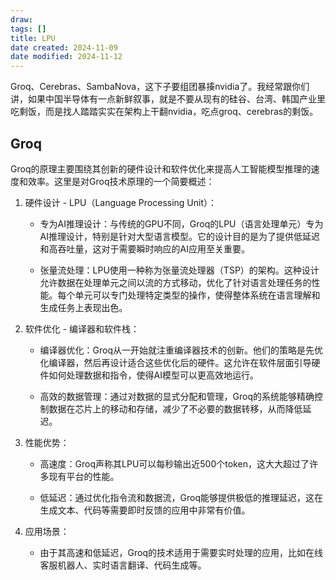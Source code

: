 ```yaml
---
draw:
tags: []
title: LPU
date created: 2024-11-09
date modified: 2024-11-12
---
```


Groq、Cerebras、SambaNova，这下子要组团暴揍nvidia了。我经常跟你们讲，如果中国半导体有一点新鲜叙事，就是不要从现有的硅谷、台湾、韩国产业里吃剩饭，而是找人踏踏实实在架构上干翻nvidia，吃点groq、cerebras的剩饭。

## Groq

Groq的原理主要围绕其创新的硬件设计和软件优化来提高人工智能模型推理的速度和效率。这里是对Groq技术原理的一个简要概述：

  

1. 硬件设计 - LPU（Language Processing Unit）：
    
    - 专为AI推理设计：与传统的GPU不同，Groq的LPU（语言处理单元）专为AI推理设计，特别是针对大型语言模型。它的设计目的是为了提供低延迟和高吞吐量，这对于需要瞬时响应的AI应用至关重要。
        
    - 张量流处理：LPU使用一种称为张量流处理器（TSP）的架构。这种设计允许数据在处理单元之间以流的方式移动，优化了针对语言处理任务的性能。每个单元可以专门处理特定类型的操作，使得整体系统在语言理解和生成任务上表现出色。
        
2. 软件优化 - 编译器和软件栈：
    
    - 编译器优化：Groq从一开始就注重编译器技术的创新。他们的策略是先优化编译器，然后再设计适合这些优化后的硬件。这允许在软件层面引导硬件如何处理数据和指令，使得AI模型可以更高效地运行。
        
    - 高效的数据管理：通过对数据的显式分配和管理，Groq的系统能够精确控制数据在芯片上的移动和存储，减少了不必要的数据转移，从而降低延迟。
        
3. 性能优势：
    
    - 高速度：Groq声称其LPU可以每秒输出近500个token，这大大超过了许多现有平台的性能。
        
    - 低延迟：通过优化指令流和数据流，Groq能够提供极低的推理延迟，这在生成文本、代码等需要即时反馈的应用中非常有价值。
        
4. 应用场景：
    
    - 由于其高速和低延迟，Groq的技术适用于需要实时处理的应用，比如在线客服机器人、实时语言翻译、代码生成等。
